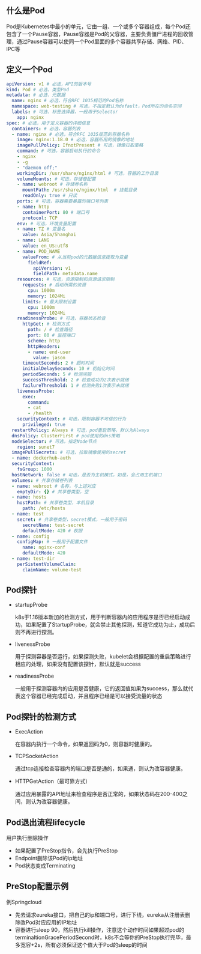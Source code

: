 ## 什么是Pod
Pod是Kubernetes中最小的单元，它由一组、一个或多个容器组成，每个Pod还包含了一个Pause容器，Pause容器是Pod的父容器，主要负责僵尸进程的回收管理，通过Pause容器可以使同一个Pod里面的多个容器共享存储、网络、PID、IPC等

## 定义一个Pod
```yaml
apiVersion: v1 # 必选，API的版本号
kind: Pod # 必选，类型Pod
metadata: # 必选，元数据
  name: nginx # 必选，符合RFC 1035规范的Pod名称
  namespace: web-testing # 可选，不指定默认为default，Pod所在的命名空间
  labels: # 可选，标签选择器，一般用于Selector
    app: nginx
spec: # 必选，用于定义容器的详细信息
  containers: # 必选，容器列表
  - name: nginx # 必选，符合RFC 1035规范的容器名称
    image: nginx:1.18.0 # 必选，容器所用的镜像的地址
    imagePullPolicy: IfnotPresent # 可选，镜像拉取策略
    command: # 可选，容器启动执行的命令
    - nginx
    - -g
    - "daemon off;"
    workingDir: /usr/share/nginx/html # 可选，容器的工作目录
    volumeMounts: # 可选，存储卷配置
    - name: webroot # 存储卷名称
      mountPath: /usr/share/nginx/html  # 挂载目录
      readOnly: true # 只读
    ports: # 可选，容器需要暴露的端口号列表
    - name: http
      containerPort: 80 # 端口号
      protocol: TCP
    env: # 可选，环境变量配置
    - name: TZ # 变量名
      value: Asia/Shanghai
    - name: LANG
      value: en_US:utf8
    - name: POD_NAME
      valueFrom: # 从当前pod的元数据信息提取为变量
        fieldRef:
          apiVersion: v1
          fieldPath: metadata.name
    resources: # 可选，资源限制和资源请求限制
      requests: # 启动所需的资源
        cpu: 1000m
        memory: 1024Mi
      limits: # 最大限制设置
        cpu: 1000m
        memory: 1024Mi
    readinessProbe: # 可选，容器状态检查
      httpGet: # 检测方式
        path: / # 检查路径
        port: 80 # 监控端口
        scheme: http
        httpHeaders:
        - name: end-user
          value: jason
      timeoutSeconds: 2 # 超时时间 
      initialDelaySeconds: 10 # 初始化时间
      periodSeconds: 5 # 检测间隔
      successThreshold: 2 # 检查成功为2次表示就绪
      failureThreshold: 1 # 检测失败1次表示未就绪
    livenessProbe:
      exec:
        command:
        - cat
        - /health
    securityContext: # 可选，限制容器不可信的行为
      privileged: true
  restartPolicy: Always # 可选，pod重启策略，默认为Always
  dnsPolicy: ClusterFirst # pod使用的dns策略
  nodeSelector: # 可选，指定Node节点
    region: sunet7
  imagePullSecrets: # 可选，拉取镜像使用的secret
  - name: dockerhub-auth
  securityContext:
    fsGroup: 1000
  hostNetwork: false # 可选，是否为主机模式，如是，会占用主机端口
  volumes: # 共享存储卷列表
  - name: webroot # 名称，与上述对应
    emptyDir: {} # 共享卷类型，空
  - name: hosts
    hostPath: # 共享卷类型，本机目录
      path: /etc/hosts
  - name: test
    secret: # 共享卷类型，secret模式，一般用于密码
      secretName: test-secret
      defaultMode: 420 # 权限
  - name: config
    configMap: # 一般用于配置文件
      name: nginx-conf
      defaultMode: 420
  - name: test-dir
    perSistentVolumeClaim:
      claimName: volume-test
```


## Pod探针
- startupProbe

  k8s于1.16版本新加的检测方式，用于判断容器内的应用程序是否已经启动成功，如果配置了StartupProbe，就会禁止其他探测，知道它成功为止，成功后则不再进行探测。

- livenessProbe

  用于探测容器是否运行，如果探测失败，kubelet会根据配置的重启策略进行相应的处理，如果没有配置该探针，默认就是success

- readinessProbe

  一般用于探测容器内的应用是否健康，它的返回值如果为success，那么就代表这个容器已经完成启动，并且程序已经是可以接受流量的状态

## Pod探针的检测方式

- ExecAction

  在容器内执行一个命令，如果返回码为0，则容器时健康的。

- TCPSocketAction

  通过tcp连接检查容器内的端口是否是通的，如果通，则认为改容器健康。

- HTTPGetAction（最可靠方式）

  通过应用暴露的API地址来检查程序是否正常的，如果状态码在200-400之间，则认为改容器健康。
  
## Pod退出流程lifecycle
用户执行删除操作
- 如果配置了PreStop指令，会先执行PreStop
- Endpoint删除该Pod的ip地址
- Pod状态变成Terminating

## PreStop配置示例
例Springcloud
- 先去请求eureka接口，把自己的ip和端口号，进行下线，eureka从注册表删除改Pod对应应用的IP地址
- 容器进行sleep 90，然后执行kill操作，注意这个动作时间如果超过pod的terminaltionGracePeriodSecond时，k8s不会等你的PreStop执行完毕，最多宽容+2s，所有必须保证这个值大于Pod的sleep的时间
